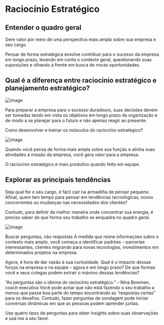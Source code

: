 # Raciocínio Estratégico


## Entender o quadro geral

Gere valor por meio de uma perspectiva mais ampla sobre sua empresa e seu cargo.

Pensar de forma estratégica envolve contribuir para o sucesso da empresa em longo prazo, levando em conta o contexto geral, questionando suas suposições e olhando à frente em busca de novas oportunidades.

## Qual é a diferença entre raciocínio estratégico e planejamento estratégico?


![image](https://user-images.githubusercontent.com/52088444/185976307-6ba9e31d-c621-46cc-801d-09db47644337.png)

Para preparar a empresa para o sucesso duradouro, suas decisões devem ser tomadas tendo em vista os objetivos em longo prazo da organização e de modo a se planejar para o futuro e não apenas reagir ao presente.

Como desenvolver e treinar os músculos do raciocínio estratégico?

![image](https://user-images.githubusercontent.com/52088444/185976909-2f302d29-aed7-49f2-9149-b50bd7617257.png)

Quando você pensa de forma mais ampla sobre sua função e alinha suas atividades à missão da empresa, você gera valor para a empresa.

O raciocínio estratégico é mais produtivo quando feito em equipe.

## Explorar as principais tendências

Seja qual for o seu cargo, é fácil cair na armadilha de pensar pequeno. Afinal, quem tem tempo para pensar em tendências tecnológicas, novos concorrentes ou mudanças nas necessidades dos clientes?

Contudo, para definir da melhor maneira onde concentrar sua energia, é preciso saber de que forma seu trabalho se enquadra no quadro geral.

![image](https://user-images.githubusercontent.com/52088444/185979040-500829a5-7395-4790-85d0-97d419e988cc.png)

Buscar perguntas, não respostas
À medida que reúne informações sobre o contexto mais amplo, você começa a identificar padrões – parcerias interessantes, clientes migrando para novas tecnologias, investimentos em determinados projetos na empresa.

Agora, é hora de dar vazão à sua curiosidade. Qual é o impacto dessas forças na empresa e na equipe – agora e em longo prazo? De que formas você e seus colegas podem extrair o máximo dessas tendências?

“As perguntas são o idioma do raciocínio estratégico.”
– Nina Bowman, coach executiva
Você pode achar que não está fazendo o seu trabalho a menos que passe boa parte do tempo encontrando as “respostas certas” para os desafios. Contudo, fazer perguntas de sondagem pode iniciar conversas dinâmicas em que as pessoas podem aprender juntas.

Use quatro tipos de perguntas para obter insights sobre suas observações e usá-los a seu favor.

